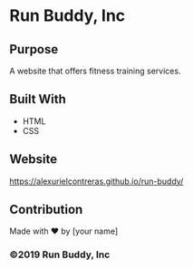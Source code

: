 # Run Buddy, Inc

## Purpose
A website that offers fitness training services. 

## Built With
* HTML
* CSS

## Website
https://alexurielcontreras.github.io/run-buddy/

## Contribution
Made with ❤️ by [your name]

### ©️2019 Run Buddy, Inc 
